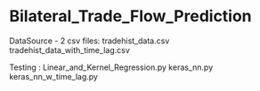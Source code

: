 # Bilateral_Trade_Flow_Prediction

DataSource - 2 csv files:
tradehist_data.csv
tradehist_data_with_time_lag.csv

Testing :
Linear_and_Kernel_Regression.py
keras_nn.py
keras_nn_w_time_lag.py
